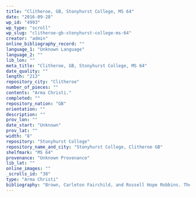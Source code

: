 ```yaml
---
title: "Clitheroe, GB, Stonyhurst College, MS 64"
date: "2016-09-28"
wp_id: "4993"
wp_type: "scroll"
wp_slug: "clitheroe-gb-stonyhurst-college-ms-64"
creator: "admin"
online_bibliography_record: ""
language_1: "Unknown Language"
language_2: ""
lib_lon: ""
meta_title: "Clitheroe, GB, Stonyhurst College, MS 64"
date_quality: ""
length: "213"
repository_city: "Clitheroe"
number_of_pieces: ""
contents: "Arma Christi."
completed: ""
repository_nation: "GB"
orientation: ""
description: ""
prov_lon: ""
date_start: "Unknown"
prov_lat: ""
width: "8"
repository: "Stonyhurst College"
repository_name_and_city: "Stonyhurst College, Clitheroe GB"
shelfmark: "MS 64"
provenance: "Unknown Provenance"
lib_lat: ""
online_images: ""
_scrolls_id: "38"
type: "Arma Christi"
bibliography: "Brown, Carleton Fairchild, and Rossell Hope Robbins. The Index of Middle English Verse. New York: Printed for the Index Society by Columbia University Press, 1943. p. 405, no. 2577<br/> Edsall, Mary Agnes. “Arma Christi Rolls or Textual Amulets?: The Narrow Roll Format Manuscripts of ‘O Vernicle.’” Magic, Ritual, and Witchcraft 9, no. 2 (2014): 178–209.<br/> Noonan, Sarah. “Private Reading and the Rolls of the Symbols of the Passion.” The Journal of the Early Book. Society for the Study of Manuscripts and Printing History 15 (January 1, 2012). p. 292."
---
```



